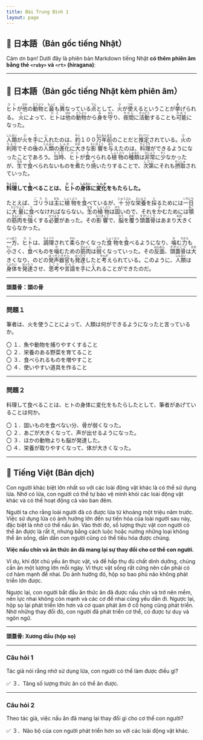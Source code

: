 ```yaml
---
title: Bài Trung Bình 1
layout: page
---
```


## 📖 日本語（Bản gốc tiếng Nhật）

Cảm ơn bạn! Dưới đây là phiên bản Markdown tiếng Nhật **có thêm phiên âm bằng thẻ `<ruby>` và `<rt>` (hiragana)**:

---

## 📖 日本語（Bản gốc tiếng Nhật kèm phiên âm）

<ruby>ヒト<rt>ひと</rt></ruby>が<ruby>他<rt>ほか</rt></ruby>の<ruby>動物<rt>どうぶつ</rt></ruby>と<ruby>最<rt>もっと</rt></ruby>も<ruby>異<rt>こと</rt></ruby>なっている<ruby>点<rt>てん</rt></ruby>として、<ruby>火<rt>ひ</rt></ruby>が<ruby>使<rt>つか</rt></ruby>えるということが<ruby>挙<rt>あ</rt></ruby>げられる。 <ruby>火<rt>ひ</rt></ruby>によって、<ruby>ヒト<rt>ひと</rt></ruby>は<ruby>他<rt>ほか</rt></ruby>の<ruby>動物<rt>どうぶつ</rt></ruby>から<ruby>身<rt>み</rt></ruby>を<ruby>守<rt>まも</rt></ruby>り、<ruby>夜間<rt>やかん</rt></ruby>に<ruby>活動<rt>かつどう</rt></ruby>することも<ruby>可能<rt>かのう</rt></ruby>になった。

<ruby>人類<rt>じんるい</rt></ruby>が<ruby>火<rt>ひ</rt></ruby>を<ruby>手<rt>て</rt></ruby>に<ruby>入<rt>い</rt></ruby>れたのは、<ruby>約<rt>やく</rt></ruby>１００<ruby>万年前<rt>まんねんまえ</rt></ruby>のことだと<ruby>推定<rt>すいてい</rt></ruby>されている。<ruby>火<rt>ひ</rt></ruby>の<ruby>利用<rt>りよう</rt></ruby>でその<ruby>後<rt>ご</rt></ruby>の<ruby>人類<rt>じんるい</rt></ruby>の<ruby>進化<rt>しんか</rt></ruby>に<ruby>大<rt>おお</rt></ruby>きな<ruby>影響<rt>えいきょう</rt></ruby>を<ruby>与<rt>あた</rt></ruby>えたのは、<ruby>料理<rt>りょうり</rt></ruby>ができるようになったことであろう。<ruby>当時<rt>とうじ</rt></ruby>、<ruby>ヒト<rt>ひと</rt></ruby>が<ruby>食<rt>た</rt></ruby>べられる<ruby>植物<rt>しょくぶつ</rt></ruby>の<ruby>種類<rt>しゅるい</rt></ruby>は<ruby>非常<rt>ひじょう</rt></ruby>に<ruby>少<rt>すく</rt></ruby>なかったが、<ruby>生<rt>なま</rt></ruby>で<ruby>食<rt>た</rt></ruby>べられないものを<ruby>煮<rt>に</rt></ruby>たり<ruby>焼<rt>や</rt></ruby>いたりすることで、<ruby>次第<rt>しだい</rt></ruby>にそれも<ruby>摂取<rt>せっしゅ</rt></ruby>されていった。

**<ruby>料理<rt>りょうり</rt></ruby>して<ruby>食<rt>た</rt></ruby>べることは、<ruby>ヒト<rt>ひと</rt></ruby>の<ruby>身体<rt>しんたい</rt></ruby>に<ruby>変化<rt>へんか</rt></ruby>をもたらした。**

たとえば、<ruby>ゴリラ<rt>ごりら</rt></ruby>は<ruby>主<rt>おも</rt></ruby>に<ruby>植物<rt>しょくぶつ</rt></ruby>を<ruby>食<rt>た</rt></ruby>べているが、<ruby>十分<rt>じゅうぶん</rt></ruby>な<ruby>栄養<rt>えいよう</rt></ruby>を<ruby>採<rt>と</rt></ruby>るためには<ruby>一日<rt>いちにち</rt></ruby>に<ruby>大量<rt>たいりょう</rt></ruby>に<ruby>食<rt>た</rt></ruby>べなければならない。<ruby>生<rt>なま</rt></ruby>の<ruby>植物<rt>しょくぶつ</rt></ruby>は<ruby>固<rt>かた</rt></ruby>いので、それを<ruby>か<rt>か</rt></ruby>むためには<ruby>顎<rt>あご</rt></ruby>の<ruby>筋肉<rt>きんにく</rt></ruby>を<ruby>強<rt>つよ</rt></ruby>くする<ruby>必要<rt>ひつよう</rt></ruby>があった。その<ruby>影響<rt>えいきょう</rt></ruby>で、<ruby>脳<rt>のう</rt></ruby>を<ruby>覆<rt>おお</rt></ruby>う<ruby>頭蓋骨<rt>ずがいこつ</rt></ruby>はあまり<ruby>大<rt>おお</rt></ruby>きくならなかった。

<ruby>一方<rt>いっぽう</rt></ruby>、<ruby>ヒト<rt>ひと</rt></ruby>は、<ruby>調理<rt>ちょうり</rt></ruby>されて<ruby>柔<rt>やわ</rt></ruby>らかくなった<ruby>食物<rt>しょくもつ</rt></ruby>を<ruby>食<rt>た</rt></ruby>べるようになり、<ruby>噛<rt>か</rt></ruby>む<ruby>力<rt>ちから</rt></ruby>も<ruby>小<rt>ちい</rt></ruby>さく、<ruby>食<rt>た</rt></ruby>べものを<ruby>噛<rt>か</rt></ruby>むための<ruby>筋肉<rt>きんにく</rt></ruby>は<ruby>弱<rt>よわ</rt></ruby>くなっていった。その<ruby>反面<rt>はんめん</rt></ruby>、<ruby>頭蓋骨<rt>ずがいこつ</rt></ruby>は<ruby>大<rt>おお</rt></ruby>きくなり、のどの<ruby>発声器官<rt>はっせいきかん</rt></ruby>も<ruby>発達<rt>はったつ</rt></ruby>したと<ruby>考<rt>かんが</rt></ruby>えられている。このように、<ruby>人類<rt>じんるい</rt></ruby>は<ruby>身体<rt>しんたい</rt></ruby>を<ruby>発達<rt>はったつ</rt></ruby>させ、<ruby>思考<rt>しこう</rt></ruby>や<ruby>言語<rt>げんご</rt></ruby>を<ruby>手<rt>て</rt></ruby>に<ruby>入<rt>い</rt></ruby>れることができたのだ。

---

**頭蓋骨：頭の骨**

---

### 問題１  
筆者は、火を使うことによって、人類は何ができるようになったと言っているか。

〇 １．魚や動物を捕りやすくすること  
〇 ２．栄養のある野菜を育てること  
〇 ３．食べられるものを増やすこと  
〇 ４．使いやすい道具を作ること

---

### 問題２  
料理して食べることは、ヒトの身体に変化をもたらしたとして、筆者があげていることは何か。

〇 １．固いものを食べない分、骨が弱くなった。  
〇 ２．あごが大きくなって、声が出せるようになった。  
〇 ３．ほかの動物よりも脳が発達した。  
〇 ４．栄養が取りやすくなって、体が大きくなった。

---

## 📘 Tiếng Việt (Bản dịch)

Con người khác biệt lớn nhất so với các loài động vật khác là có thể sử dụng lửa. Nhờ có lửa, con người có thể tự bảo vệ mình khỏi các loài động vật khác và có thể hoạt động cả vào ban đêm.

Người ta cho rằng loài người đã có được lửa từ khoảng một triệu năm trước. Việc sử dụng lửa có ảnh hưởng lớn đến sự tiến hóa của loài người sau này, đặc biệt là nhờ có thể nấu ăn. Vào thời đó, số lượng thực vật con người có thể ăn được là rất ít, nhưng bằng cách luộc hoặc nướng những loại không thể ăn sống, dần dần con người cũng có thể tiêu hóa được chúng.

**Việc nấu chín và ăn thức ăn đã mang lại sự thay đổi cho cơ thể con người.**

Ví dụ, khỉ đột chủ yếu ăn thực vật, và để hấp thụ đủ chất dinh dưỡng, chúng cần ăn một lượng lớn mỗi ngày. Vì thực vật sống rất cứng nên cần phải có cơ hàm mạnh để nhai. Do ảnh hưởng đó, hộp sọ bao phủ não không phát triển lớn được.

Ngược lại, con người bắt đầu ăn thức ăn đã được nấu chín và trở nên mềm, nên lực nhai không còn mạnh và các cơ để nhai cũng yếu dần đi. Ngược lại, hộp sọ lại phát triển lớn hơn và cơ quan phát âm ở cổ họng cũng phát triển. Nhờ những thay đổi đó, con người đã phát triển cơ thể, có được tư duy và ngôn ngữ.

---

**頭蓋骨: Xương đầu (hộp sọ)**

---

### Câu hỏi 1  
Tác giả nói rằng nhờ sử dụng lửa, con người có thể làm được điều gì?

✅ ３．Tăng số lượng thức ăn có thể ăn được.

---

### Câu hỏi 2  
Theo tác giả, việc nấu ăn đã mang lại thay đổi gì cho cơ thể con người?

✅ ３．Não bộ của con người phát triển hơn so với các loài động vật khác.
